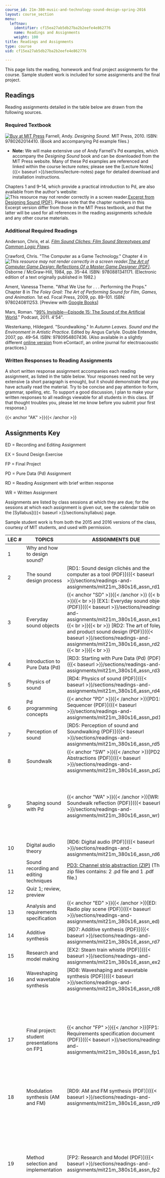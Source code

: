 ```yaml
---
course_id: 21m-380-music-and-technology-sound-design-spring-2016
layout: course_section
menu:
  leftnav:
    identifier: cf15ea27ab5db27ba2b2eefe4e862776
    name: Readings and Assignments
    weight: 100
title: Readings and Assignments
type: course
uid: cf15ea27ab5db27ba2b2eefe4e862776

---
```


This page lists the reading, homework and final project assignments for the course. Sample student work is included for some assignments and the final project.

Readings
--------

Reading assignments detailed in the table below are drawn from the following sources.

### Required Textbook

[![Buy at MIT Press](/images/mp_logo.gif)](https://mitpress.mit.edu/9780262014410) Farnell, Andy. _Designing Sound_. MIT Press, 2010. ISBN: 9780262014410. (Book and accompanying Pd example files.)

*   **Note:** We will make extensive use of Andy Farnell's Pd examples, which accompany the _Designing Sound_ book and can be downloaded from the MIT Press website. Many of these Pd examples are referenced and linked within the course lecture notes; please see the [Lecture Notes]({{< baseurl >}}/sections/lecture-notes) page for detailed download and installation instructions.

Chapters 1 and 9–14, which provide a practical introduction to Pd, are also available from the author's website: ![This resource may not render correctly in a screen reader.](/images/inacessible.gif)[Excerpt from Designing Sound (PDF)](http://aspress.co.uk/ds/pdf/pd_intro.pdf). Please note that the chapter numbers in this Excerpt version differ from those in the MIT Press textbook, and that the latter will be used for all references in the reading assignments schedule and any other course materials.

### Additional Required Readings

Anderson, Chris, et al. [_Film Sound Cliches: Film Sound Stereotypes and Common Logic Flaws_](http://www.filmsound.org/cliche/).

Crawford, Chris. "The Computer as a Game Technology." Chapter 4 in _![This resource may not render correctly in a screen reader.](/images/inacessible.gif)[The Art of Computer Game Design: Reflections Of a Master Game Designer (PDF)](http://www.digitpress.com/library/books/book_art_of_computer_game_design.pdf)_. Osborne / McGraw-Hill, 1984, pp. 35–44. ISBN: 9780881341171. (Electronic edition of a text originally published in 1982.)

Ament, Vanessa Theme. "What We Use for . . . Performing the Props." Chapter 8 in _The Foley Grail: The Art of Performing Sound for Film, Games, and Animation_. 1st ed. Focal Press, 2009, pp. 89–101. ISBN: 9780240811253. \[Preview with [Google Books](http://books.google.com/books?id=sE-I0xjti-YC&pg=PAfrontcover)\]

Mars, Roman. "[99% Invisible—Episode 15: The Sound of the Artificial World](https://soundcloud.com/roman-mars/99-invisible-15-sounds-of-the/)." Podcast, 2011. 4'54".

Westerkamp, Hildegard. "Soundwalking." In _Autumn Leaves. Sound and the Environment in Artistic Practice_. Edited by Angus Carlyle. Double Entendre, 2007, pp. 49–54. ISBN: 9780954807436. (Also available in a slightly different [online version](http://econtact.ca/4_3/Soundwalking.html) from eContact!, an online journal for electroacoustic practices.)

### Written Responses to Reading Assignments

A short written response assignment accompanies each reading assignment, as listed in the table below. Your responses need not be very extensive (a short paragraph is enough), but it should demonstrate that you have actually read the material. Try to be concise and pay attention to form, grammar, spelling, etc. To support a good discussion, I plan to make your written responses to all readings viewable for all students in this class. (If that thought troubles you, please let me know before you submit your first response.)

{{< anchor "AK" >}}{{< /anchor >}}

Assignments Key
---------------

ED = Recording and Editing Assignment

EX = Sound Design Exercise

FP = Final Project

PD = Pure Data (Pd) Assignment

RD = Reading Assignment with brief written response

WR = Written Assignment

Assignments are listed by class sessions at which they are due; for the sessions at which each assignment is given out, see the calendar table on the [Syllabus]({{< baseurl >}}/sections/syllabus) page.

Sample student work is from both the 2015 and 2016 versions of the class, courtesy of MIT students, and used with permission.

| LEC # | TOPICS | ASSIGNMENTS DUE | SAMPLE STUDENT WORK |
| --- | --- | --- | --- |
| 1 | Why and how to design sound? | &nbsp; |
| 2 | The sound design process | [RD1: Sound design clichés and the computer as a tool (PDF)]({{< baseurl >}}/sections/readings-and-assignments/mit21m_380s16_assn_rd1) | &nbsp; |
| 3 | Everyday sound objects | {{< anchor "SD" >}}{{< /anchor >}} {{< br >}}{{< br >}} [EX1: Everyday sound object (PDF)]({{< baseurl >}}/sections/readings-and-assignments/mit21m_380s16_assn_ex1) {{< br >}}{{< br >}} [RD2: The art of foley and product sound design (PDF)]({{< baseurl >}}/sections/readings-and-assignments/mit21m_380s16_assn_rd2) {{< br >}}{{< br >}}  | [Compiled EX1 samples (PDF)]({{< baseurl >}}/sections/readings-and-assignments/mit21m_380s16_assn_ex1_stu) |
| 4 | Introduction to Pure Data (Pd) | [RD3: Starting with Pure Data (Pd) (PDF)]({{< baseurl >}}/sections/readings-and-assignments/mit21m_380s16_assn_rd3) | &nbsp; |
| 5 | Physics of sound | [RD4: Physics of sound (PDF)]({{< baseurl >}}/sections/readings-and-assignments/mit21m_380s16_assn_rd4) | &nbsp; |
| 6 | Pd programming concepts | {{< anchor "PD" >}}{{< /anchor >}}[PD1: Sequencer (PDF)]({{< baseurl >}}/sections/readings-and-assignments/mit21m_380s16_assn_pd1) | &nbsp; |
| 7 | Perception of sound | [RD5: Perception of sound and Soundwalking (PDF)]({{< baseurl >}}/sections/readings-and-assignments/mit21m_380s16_assn_rd5) | &nbsp; |
| 8 | Soundwalk | {{< anchor "SW" >}}{{< /anchor >}}[PD2: Abstractions (PDF)]({{< baseurl >}}/sections/readings-and-assignments/mit21m_380s16_assn_pd2) | &nbsp; |
| 9 | Shaping sound with Pd | {{< anchor "WA" >}}{{< /anchor >}}[WR: Soundwalk reflection (PDF)]({{< baseurl >}}/sections/readings-and-assignments/mit21m_380s16_assn_wr) |  {{< br >}}{{< br >}} [WR Sample 1 (PDF)]({{< baseurl >}}/sections/readings-and-assignments/mit21m_380s16_assn_wr_s1) {{< br >}}{{< br >}} [WR Sample 2 (PDF)]({{< baseurl >}}/sections/readings-and-assignments/mit21m_380s16_assn_wr_s2) {{< br >}}{{< br >}} [WR Sample 3 (PDF)]({{< baseurl >}}/sections/readings-and-assignments/mit21m_380s16_assn_wr_s3) {{< br >}}{{< br >}}  |
| 10 | Digital audio theory | [RD6: Digital audio (PDF)]({{< baseurl >}}/sections/readings-and-assignments/mit21m_380s16_assn_rd6) | &nbsp; |
| 11 | Sound recording and editing techniques | [PD3: Channel strip abstraction (ZIP)](/coursemedia/21m-380-music-and-technology-sound-design-spring-2016/f4157fde66f770d42fa10b7932ca082d_assn_pd3.zip) (This zip files contains: 2 .pd file and 1 .pdf file.) | &nbsp; |
| 12 | Quiz 1; review, preview | &nbsp; |
| 13 | Analysis and requirements specification | {{< anchor "ED" >}}{{< /anchor >}}[ED: Radio play scene (PDF)]({{< baseurl >}}/sections/readings-and-assignments/mit21m_380s16_assn_ed) | [Sample radio play (WAV - 8.2MB)](/coursemedia/21m-380-music-and-technology-sound-design-spring-2016/8c97fffe139127760be9fe8f8a8eb10c_assn_ed_reif.wav) (Courtesy of MIT students and MIT President Rafael Reif.) |
| 14 | Additive synthesis | [RD7: Additive synthesis (PDF)]({{< baseurl >}}/sections/readings-and-assignments/mit21m_380s16_assn_rd7) | &nbsp; |
| 15 | Research and model making | [EX2: Steam train whistle (PDF)]({{< baseurl >}}/sections/readings-and-assignments/mit21m_380s16_assn_ex2) | &nbsp; |
| 16 | Waveshaping and wavetable synthesis | [RD8: Waveshaping and wavetable synthesis (PDF)]({{< baseurl >}}/sections/readings-and-assignments/mit21m_380s16_assn_rd8) | &nbsp; |
| 17 | Final project: student presentations on FP1 | {{< anchor "FP" >}}{{< /anchor >}}[FP1: Requirements specification document (PDF)]({{< baseurl >}}/sections/readings-and-assignments/mit21m_380s16_assn_fp1) |  {{< br >}}{{< br >}} [Laser sailboat soundscape: FP1 (PDF)]({{< baseurl >}}/sections/readings-and-assignments/mit21m_380s16_assn_fp1sail) {{< br >}}{{< br >}} [Electric motor: FP1 (ZIP - 1.1MB)](/coursemedia/21m-380-music-and-technology-sound-design-spring-2016/403c4b3b44714a7d106460583f16600b_assn_fp1_motr.zip) (This zip file contains: 1 .mp3 file and 1 .pdf file.) {{< br >}}{{< br >}} [5-way pickup selector switch: FP1 (ZIP - 2.4MB)](/coursemedia/21m-380-music-and-technology-sound-design-spring-2016/3648435c64e2ed1e937060da16abf91c_assn_fp1_swit.zip) (This zip file contains: 1 .mov file and 1 .pdf file.) {{< br >}}{{< br >}} [Popcorn in a microwave oven: FP1 (ZIP - 2.6MB)](/coursemedia/21m-380-music-and-technology-sound-design-spring-2016/3568fcd185cca889842f301d26c7226a_assn_fp1_popc.zip) (This zip file contains: 1 .wav file and 1 .pdf file.) {{< br >}}{{< br >}} [Rolling dice: FP1 (ZIP - 1.9MB)](/coursemedia/21m-380-music-and-technology-sound-design-spring-2016/7aa77c68b9a85e0d37e77bdefe6958c5_assn_fp1_dice.zip) (This zip file contains: 1 .wav file and 1 .pdf file.) {{< br >}}{{< br >}}  |
| 18 | Modulation synthesis (AM and FM) | [RD9: AM and FM synthesis (PDF)]({{< baseurl >}}/sections/readings-and-assignments/mit21m_380s16_assn_rd9) | &nbsp; |
| 19 | Method selection and implementation | [FP2: Research and Model (PDF)]({{< baseurl >}}/sections/readings-and-assignments/mit21m_380s16_assn_fp2) |  {{< br >}}{{< br >}} [Laser sailboat soundscape: FP2 (PDF)]({{< baseurl >}}/sections/readings-and-assignments/mit21m_380s16_assn_fp2sail) {{< br >}}{{< br >}} [Electric motor: FP2 (ZIP - 1.7MB)](/coursemedia/21m-380-music-and-technology-sound-design-spring-2016/ba3fc3e0a675d4f3cda2d24ec2f8b4cd_assn_fp2_motr.zip) (This zip file contains: 1 .mp3 file and 1 .pdf file.) {{< br >}}{{< br >}} [5-way pickup selector switch: FP2 (PDF)]({{< baseurl >}}/sections/readings-and-assignments/mit21m_380s16_assn_fp2swit) {{< br >}}{{< br >}} [Popcorn in a microwave oven: FP2 (PDF)]({{< baseurl >}}/sections/readings-and-assignments/mit21m_380s16_assn_fp2_pop) {{< br >}}{{< br >}} [Rolling dice: FP2 (PDF)]({{< baseurl >}}/sections/readings-and-assignments/mit21m_380s16_assn_fp2dice) {{< br >}}{{< br >}}  |
| 20 | Steam train drive-by | {{< anchor "EX3" >}}{{< /anchor >}}[EX3: Steam train drive-by (ZIP)](/coursemedia/21m-380-music-and-technology-sound-design-spring-2016/155d1f5a66b7e77bb53e00b5747953eb_assn_ex3.zip) (The zip file contains: 12 .pd files and 1 .pdf file) | &nbsp; |
| 21 | Granular synthesis | [RD10: Granular synthesis (PDF)]({{< baseurl >}}/sections/readings-and-assignments/mit21m_380s16_assn_rd10) | &nbsp; |
| 22 | Final project: student presentations on FP3 | [FP3: Method selection and implementation (PDF)]({{< baseurl >}}/sections/readings-and-assignments/mit21m_380s16_assn_fp3) |  {{< br >}}{{< br >}} [Laser sailboat soundscape: FP3 (ZIP)](/coursemedia/21m-380-music-and-technology-sound-design-spring-2016/a975e82583f4e9e2904b5e0e7fc9bf9d_assn_fp3_sail.zip) (This zip file contains: 5 .pd files.) {{< br >}}{{< br >}} [Electric motor: FP3 (ZIP - 1.7MB)](/coursemedia/21m-380-music-and-technology-sound-design-spring-2016/166bdcae92c27d69400c55d14f27d04c_assn_fp3_motr.zip) (This zip file contains: 6 .pd files.) {{< br >}}{{< br >}} [5-way pickup selector switch: FP3 (ZIP)](/coursemedia/21m-380-music-and-technology-sound-design-spring-2016/716a4eed06942300f4c87dc5d5e81dd2_assn_fp3_swit.zip) (This zip file contains: 2 .pd files.) {{< br >}}{{< br >}} [Popcorn in a microwave oven: FP3 (ZIP)](/coursemedia/21m-380-music-and-technology-sound-design-spring-2016/c52f4b42c33f9ab1f5d1c5e9178f1983_assn_fp3_popc.zip) (This zip file contains: 6 .pd files.) {{< br >}}{{< br >}} [Rolling dice: FP3 (ZIP)](/coursemedia/21m-380-music-and-technology-sound-design-spring-2016/763d4a1e55dd8eaeb51d6a77b402c46a_assn_fp3_dice.zip) (This zip file contains: 10 .pd files.) {{< br >}}{{< br >}}  |
| 23 | Quiz 2; student presentations | &nbsp; |
| 24 | Thunder | &nbsp; |
| 25 | Music synthesizers | &nbsp; |
| 26 | Final project presentations | [FP4: Final submission, presentation, and documentation (PDF)]({{< baseurl >}}/sections/readings-and-assignments/mit21m_380s16_asn_fp4) |  {{< br >}}{{< br >}} [Laser sailboat soundscape: FP4 (ZIP)](/coursemedia/21m-380-music-and-technology-sound-design-spring-2016/6593112d5c572d03d628a0e91d1f29cd_assn_fp4_sail.zip) (This zip file contains: 14 .pd files, 1 .aup file, 1 .mp3 file, and 1 .pdf file.) {{< br >}}{{< br >}} [Electric motor: FP4 (ZIP - 1.6MB)](/coursemedia/21m-380-music-and-technology-sound-design-spring-2016/829646465ad37b0b2b7ea7fd793d3c72_assn_fp4_motr.zip) (This zip file contains: 13 .pd files, 1 .mp3 file, and 1 .pdf file.) {{< br >}}{{< br >}} [5-way pickup selector switch: FP4 (ZIP - 4.4MB)](/coursemedia/21m-380-music-and-technology-sound-design-spring-2016/a3ac1def99b8c33743ee05976594e4ea_assn_fp4_swit.zip) (This zip file contains: 3 .pd file, 1 .wav file, 1 .mov file, and 1 .pdf file.) {{< br >}}{{< br >}} [Quadcopter: FP4 (ZIP - 5.0MB)](/coursemedia/21m-380-music-and-technology-sound-design-spring-2016/f0dabaed10cb88a060df89f1452e7cc0_assn_fp4_quad.zip) (This zip file contains: 11 .pd files, 1 .wav file and 1 .pdf file.) \[_Note_**:** This project uses Pd-extended\] {{< br >}}{{< br >}} [Popcorn in a microwave oven: FP4 (ZIP - 2.6MB)](/coursemedia/21m-380-music-and-technology-sound-design-spring-2016/5869057db72176dc23452ec75547f66c_assn_fp4_popc.zip) (This zip file contains: 11 .pd files, 1 .wav file, and 1 .pdf file.) {{< br >}}{{< br >}} [Rolling dice: FP4 (ZIP - 1.9MB)](/coursemedia/21m-380-music-and-technology-sound-design-spring-2016/b3a0b721092bc869e90d161f42cf72e7_assn_fp4_dice.zip) (This zip file contains: 10 .pd files, 1 .wav file, and 1 .pdf file.) {{< br >}}{{< br >}}
